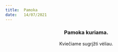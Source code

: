 ```yaml
---
title:  Pamoka
date:   14/07/2021
---
```


### <center>Pamoka kuriama.</center>
<center>Kviečiame sugrįžti vėliau.</center>